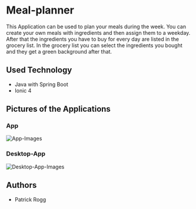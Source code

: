 # Meal-planner
This Application can be used to plan your meals during the week. You can create your own meals with ingredients and then assign them to a weekday. After that the ingredients you have to buy for every day are listed in the grocery list.
In the grocery list you can select the ingredients you bought and they get a green background after that.

## Used Technology
- Java with Spring Boot
- Ionic 4

## Pictures of the Applications

### App

![App-Images](https://i.ibb.co/pnVNSnF/App-combinded.png)


### Desktop-App

![Desktop-App-Images](https://i.ibb.co/pnVNSnF/App-combinded.png)


## Authors
- Patrick Rogg
